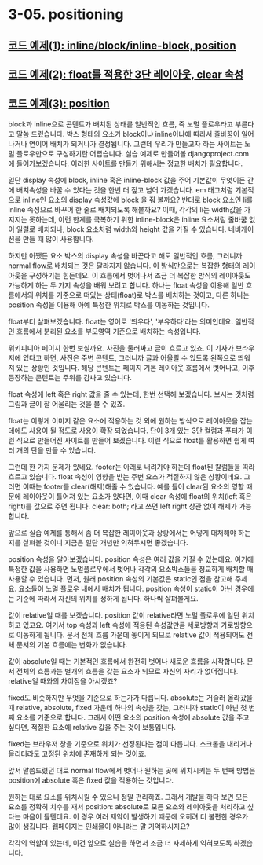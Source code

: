 # 3-05. positioning

## [코드 예제(1): inline/block/inline-block, position](https://codepen.io/tinystone/pen/drrNjM)

## [코드 예제(2): float를 적용한 3단 레이아웃, clear 속성](https://codepen.io/tinystone/pen/ROBbVz)

## [코드 예제(3): position](https://codepen.io/tinystone/pen/OGdogy)

block과 inline으로 콘텐트가 배치된 상태를 일반적인 흐름, 즉 노멀 플로우라고 부른다고 말씀 드렸습니다. 박스 형태의 요소가 block이냐 inline이냐에 따라서 줄바꿈이 일어나거나 연이어 배치가 되거나가 결정됩니다. 그런데 우리가 만들고자 하는 사이트는 노멀 플로우만으로 구성하기란 어렵습니다. 실습 예제로 만들어볼 djangoproject.com 에 들어가보겠습니다. 이러한 사이트를 만들기 위해서는 정교한 배치가 필요합니다.

일단 display 속성에 block, inline 혹은 inline-block 값을 주어 기본값이 무엇이든 간에 배치속성을 바꿀 수 있다는 것을 한번 더 짚고 넘어 가겠습니다. em 태그처럼 기본적으로 inline인 요소의 display 속성값에 block 을 줘 볼까요? 반대로 block 요소인 li를 inline 속성으로 바꾸어 한 줄로 배치되도록 해볼까요? 이때, 각각의 li는 width값을 가지지는 못하는데, 이런 한계를 극복하기 위한 inline-block은 inline 요소처럼 줄바꿈 없이 일렬로 배치되나, block 요소처럼 width와 height 값을 가질 수 있습니다. 네비게이션을 만들 때 많이 사용합니다.

하지만 어쨌든 요소 박스의 display 속성을 바꾼다고 해도 일반적인 흐름, 그러니까 normal flow로 배치되는 것은 달라지지 않습니다. 이 방식만으로는 복잡한 형태의 레이아웃을 구성하기는 힘든데요. 이 흐름에서 벗어나서 조금 더 복잡한 방식의 레이아웃도 가능하게 하는 두 가지 속성을 배워 보려고 합니다. 하나는 float 속성을 이용해 일반 흐름에서의 위치를 기준으로 떠있는 상태(float)로 박스를 배치하는 것이고, 다른 하나는 position 속성을 이용해 아예 특정한 위치로 박스를 이동하는 것입니다.

float부터 살펴보겠습니다. float는 영어로 '띄우다', '부유하다'라는 의미인데요. 일반적인 흐름에서 분리된 요소를 부모영역 기준으로 배치하는 속성입니다.

위키피디아 페이지 한번 보실까요. 사진을 둘러싸고 글이 흐르고 있죠. 이 기사가 브라우저에 있다고 하면, 사진은 주변 콘텐트, 그러니까 글과 어울릴 수 있도록 왼쪽으로 띄워져 있는 상황인 것입니다. 해당 콘텐트는 페이지 기본 레이아웃 흐름에서 벗어나고, 이후 등장하는 콘텐트는 주위를 감싸고 있습니다.

float 속성에 left 혹은 right 값을 줄 수 있는데, 한번 선택해 보겠습니다. 보시는 것처럼 그림과 글이 잘 어울리는 것을 볼 수 있죠.

float는 이렇게 이미지 같은 요소에 적용하는 것 외에 원하는 방식으로 레이아웃을 잡는 데에도 사용이 될 정도로 사용이 확장 되었습니다. 단이 3개 있는 3단 컬럼과 푸터가 이런 식으로 만들어진 사이트를 만들어 보겠습니다. 이런 식으로 float를 활용하면 쉽게 여러 개의 단을 만들 수 있습니다.

그런데 한 가지 문제가 있네요. footer는 아래로 내려가야 하는데 float된 칼럼들을 따라 흐르고 있습니다. float 속성이 영향을 받는 주변 요소가 적절하지 않은 상황이네요. 그러면 이때는 footer를 clear(해제)해줄 수 있습니다. 예를 들어 clear된 요소의 영향 때문에 레이아웃이 틀어져 있는 요소가 있다면, 이때 clear 속성에 float의 위치(left 혹은 right)를 값으로 주면 됩니다. clear: both; 라고 쓰면 left right 상관 없이 해제가 가능합니다.

앞으로 실습 예제를 통해서 좀 더 복잡한 레이아웃과 상황에서는 어떻게 대처해야 하는지를 살펴볼 것이니 지금은 일단 개념만 익혀두시면 좋겠습니다.

position 속성을 알아보겠습니다. position 속성은 여러 값을 가질 수 있는데요. 여기에 특정한 값을 사용하면 노멀플로우에서 벗어나 각각의 요소박스들을 정교하게 배치할 때 사용할 수 있습니다. 먼저, 원래 position 속성의 기본값은 static인 점을 참고해 주세요. 요소들이 노멀 플로우 내에서 배치가 됩니다. position 속성이 static이 아닌 경우에는 기준에 따라서 자신의 위치를 정하게 됩니다. 하나씩 살펴볼게요.

값이 relative일 때를 보겠습니다. position 값이 relative라면 노멀 플로우에 일단 위치하고 있고요. 여기서 top 속성과 left 속성에 적용된 속성값만큼 세로방향과 가로방향으로 이동하게 됩니다. 문서 전체 흐름 가운데 놓이게 되므로 relative 값이 적용되어도 전체 문서의 기본 흐름에는 변화가 없습니다.

값이 absolute일 때는 기본적인 흐름에서 완전히 벗어나 새로운 흐름을 시작합니다. 문서 전체의 흐름과는 별개의 흐름을 갖는 요소가 되므로 자신의 자리가 없어집니다. relative일 때와의 차이점을 아시겠죠?

fixed도 비슷하지만 무엇을 기준으로 하는가가 다릅니다. absolute는 거슬러 올라갔을 때 relative, absolute, fixed 가운데 하나의 속성을 갖는, 그러니까 static이 아닌 첫 번째 요소를 기준으로 합니다. 그래서 어떤 요소의 position 속성에 absolute 값을 주고 싶다면, 적절한 요소에 relative 값을 주는 것이 보통입니다.

fixed는 브라우저 창을 기준으로 위치가 선정된다는 점이 다릅니다. 스크롤을 내리거나 올리더라도 고정된 위치에 존재하게 되는 것이죠.

앞서 말씀드렸던 대로 normal flow에서 벗어나 원하는 곳에 위치시키는 두 번째 방법은 position에 absolute 혹은 fixed 값을 적용하는 것입니다.

원하는 대로 요소를 위치시킬 수 있으니 정말 편리하죠. 그래서 개발을 하다 보면 모든 요소를 정확히 치수를 재서 position: absolute로 모든 요소와 레이아웃을 처리하고 싶다는 마음이 들텐데요. 이 경우 여러 제약이 발생하기 때문에 오히려 더 불편한 경우가 많이 생깁니다. 웹페이지는 인쇄물이 아니라는 말 기억하시지요?

각각의 역할이 있는데, 이건 앞으로 실습을 하면서 조금 더 자세하게 익혀보도록 하겠습니다.
